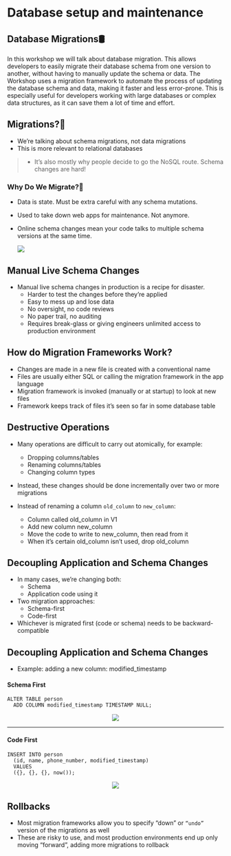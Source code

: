 # Database setup and maintenance


## Database Migrations🛢️ 

 In this workshop we will talk about database migration. This allows developers to easily migrate their database schema from one version to another, without having to manually update the schema or data. The Workshop uses a migration framework to automate the process of updating the database schema and data, making it faster and less error-prone. This is especially useful for developers working with large databases or complex data structures, as it can save them a lot of time and effort.

## Migrations?🙌
* We’re talking about schema migrations, not data migrations
* This is more relevant to relational databases
> * It’s also mostly why people decide to go the NoSQL route. Schema changes are hard!

### Why Do We Migrate?🤔

* Data is state. Must be extra careful with any schema mutations.
* Used to take down web apps for maintenance. Not anymore.
* Online schema changes mean your code talks to multiple schema versions at the same time.

  ![](https://i.imgur.com/zoSbBo8.png)

## Manual Live Schema Changes
* Manual live schema changes in production is a recipe for disaster.
    * Harder to test the changes before they’re applied
    * Easy to mess up and lose data
    * No oversight, no code reviews
    * No paper trail, no auditing
    * Requires break-glass or giving engineers unlimited access to production environment

## How do Migration Frameworks Work?
* Changes are made in a new file is created with a conventional name
* Files are usually either SQL or calling the migration framework in the app language
* Migration framework is invoked (manually or at startup) to look at new files
* Framework keeps track of files it’s seen so far in some database table


## Destructive Operations
* Many operations are difficult to carry out atomically, for example:
    * Dropping columns/tables
    * Renaming columns/tables
    * Changing column types

* Instead, these changes should be done incrementally over two or more migrations

* Instead of renaming a column `old_column` to `new_column`:
    * Column called old_column in V1
    * Add new column new_column
    * Move the code to write to new_column, then read from it
    * When it’s certain old_column isn’t used, drop old_column


## Decoupling Application and Schema Changes
* In many cases, we’re changing both:
    * Schema
    * Application code using it
* Two migration approaches:
    *  Schema-first
    *  Code-first
* Whichever is migrated first (code or schema) needs to be backward-compatible

## Decoupling Application and Schema Changes
* Example: adding a new column: modified_timestamp

#### Schema First

```
ALTER TABLE person
  ADD COLUMN modified_timestamp TIMESTAMP NULL;
```

<p align="center">
  <img src="https://i.imgur.com/JByw67T.png">
</p>


---

#### Code First

```
INSERT INTO person
  (id, name, phone_number, modified_timestamp)
  VALUES
  ({}, {}, {}, now());

```
<p align="center">
  <img src="https://i.imgur.com/ArQdcpE.png">
</p>

## Rollbacks

* Most migration frameworks allow you to specify “down” or `“undo”` version of the migrations as well
* These are risky to use, and most production environments end up only moving “forward”, adding more migrations to rollback


